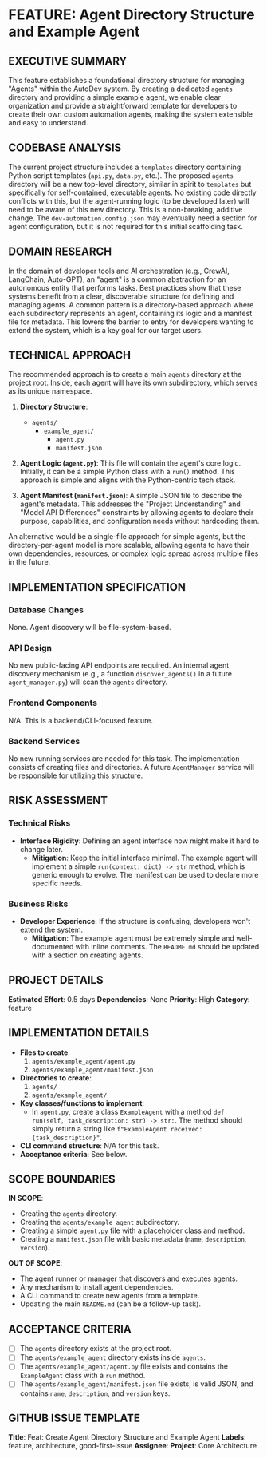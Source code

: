 # FEATURE: Agent Directory Structure and Example Agent

## EXECUTIVE SUMMARY
This feature establishes a foundational directory structure for managing "Agents" within the AutoDev system. By creating a dedicated `agents` directory and providing a simple example agent, we enable clear organization and provide a straightforward template for developers to create their own custom automation agents, making the system extensible and easy to understand.

## CODEBASE ANALYSIS
The current project structure includes a `templates` directory containing Python script templates (`api.py`, `data.py`, etc.). The proposed `agents` directory will be a new top-level directory, similar in spirit to `templates` but specifically for self-contained, executable agents. No existing code directly conflicts with this, but the agent-running logic (to be developed later) will need to be aware of this new directory. This is a non-breaking, additive change. The `dev-automation.config.json` may eventually need a section for agent configuration, but it is not required for this initial scaffolding task.

## DOMAIN RESEARCH
In the domain of developer tools and AI orchestration (e.g., CrewAI, LangChain, Auto-GPT), an "agent" is a common abstraction for an autonomous entity that performs tasks. Best practices show that these systems benefit from a clear, discoverable structure for defining and managing agents. A common pattern is a directory-based approach where each subdirectory represents an agent, containing its logic and a manifest file for metadata. This lowers the barrier to entry for developers wanting to extend the system, which is a key goal for our target users.

## TECHNICAL APPROACH
The recommended approach is to create a main `agents` directory at the project root. Inside, each agent will have its own subdirectory, which serves as its unique namespace.

1.  **Directory Structure**:
    -   `agents/`
        -   `example_agent/`
            -   `agent.py`
            -   `manifest.json`

2.  **Agent Logic (`agent.py`)**: This file will contain the agent's core logic. Initially, it can be a simple Python class with a `run()` method. This approach is simple and aligns with the Python-centric tech stack.

3.  **Agent Manifest (`manifest.json`)**: A simple JSON file to describe the agent's metadata. This addresses the "Project Understanding" and "Model API Differences" constraints by allowing agents to declare their purpose, capabilities, and configuration needs without hardcoding them.

An alternative would be a single-file approach for simple agents, but the directory-per-agent model is more scalable, allowing agents to have their own dependencies, resources, or complex logic spread across multiple files in the future.

## IMPLEMENTATION SPECIFICATION
### Database Changes
None. Agent discovery will be file-system-based.

### API Design
No new public-facing API endpoints are required. An internal agent discovery mechanism (e.g., a function `discover_agents()` in a future `agent_manager.py`) will scan the `agents` directory.

### Frontend Components
N/A. This is a backend/CLI-focused feature.

### Backend Services
No new running services are needed for this task. The implementation consists of creating files and directories. A future `AgentManager` service will be responsible for utilizing this structure.

## RISK ASSESSMENT
### Technical Risks
- **Interface Rigidity**: Defining an agent interface now might make it hard to change later.
  - **Mitigation**: Keep the initial interface minimal. The example agent will implement a simple `run(context: dict) -> str` method, which is generic enough to evolve. The manifest can be used to declare more specific needs.

### Business Risks
- **Developer Experience**: If the structure is confusing, developers won't extend the system.
  - **Mitigation**: The example agent must be extremely simple and well-documented with inline comments. The `README.md` should be updated with a section on creating agents.

## PROJECT DETAILS
**Estimated Effort**: 0.5 days
**Dependencies**: None
**Priority**: High
**Category**: feature

## IMPLEMENTATION DETAILS
- **Files to create**:
    1. `agents/example_agent/agent.py`
    2. `agents/example_agent/manifest.json`
- **Directories to create**:
    1. `agents/`
    2. `agents/example_agent/`
- **Key classes/functions to implement**:
    - In `agent.py`, create a class `ExampleAgent` with a method `def run(self, task_description: str) -> str:`. The method should simply return a string like `f"ExampleAgent received: {task_description}"`.
- **CLI command structure**: N/A for this task.
- **Acceptance criteria**: See below.

## SCOPE BOUNDARIES
**IN SCOPE**:
- Creating the `agents` directory.
- Creating the `agents/example_agent` subdirectory.
- Creating a simple `agent.py` file with a placeholder class and method.
- Creating a `manifest.json` file with basic metadata (`name`, `description`, `version`).

**OUT OF SCOPE**:
- The agent runner or manager that discovers and executes agents.
- Any mechanism to install agent dependencies.
- A CLI command to create new agents from a template.
- Updating the main `README.md` (can be a follow-up task).

## ACCEPTANCE CRITERIA
- [ ] The `agents` directory exists at the project root.
- [ ] The `agents/example_agent` directory exists inside `agents`.
- [ ] The `agents/example_agent/agent.py` file exists and contains the `ExampleAgent` class with a `run` method.
- [ ] The `agents/example_agent/manifest.json` file exists, is valid JSON, and contains `name`, `description`, and `version` keys.

## GITHUB ISSUE TEMPLATE
**Title**: Feat: Create Agent Directory Structure and Example Agent
**Labels**: feature, architecture, good-first-issue
**Assignee**:
**Project**: Core Architecture
